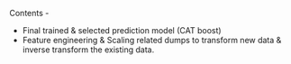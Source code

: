 Contents - 
* Final trained & selected prediction model (CAT boost)
* Feature engineering & Scaling related dumps to transform new data & inverse transform the existing data.
